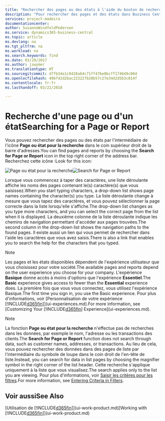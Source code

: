 ```yaml
---
title: "Rechercher des pages ou des états à l'aide du bouton de recherche | Microsoft Docs"
description: "Pour rechercher des pages et des états dans Business Central, vous pouvez utiliser la fonctionnalité Page ou état pour la recherche."
services: project-madeira
documentationcenter: 
author: SusanneWindfeldPedersen
ms.service: dynamics365-business-central
ms.topic: article
ms.devlang: na
ms.tgt_pltfrm: na
ms.workload: na
ms.search.keywords: find
ms.date: 03/29/2017
ms.author: jswymer
ms.translationtype: HT
ms.sourcegitcommit: d7fb34e1c9428a64c71ff47be8bcff174649c00d
ms.openlocfilehash: 496f42d2bac223227b20b57c27e34d2d5b3c014f
ms.contentlocale: fr-fr
ms.lasthandoff: 03/22/2018

---
```

# <a name="searching-for-a-page-or-report"></a><span data-ttu-id="7e5f0-103">Recherche d'une page ou d'un état</span><span class="sxs-lookup"><span data-stu-id="7e5f0-103">Searching for a Page or Report</span></span>
<span data-ttu-id="7e5f0-104">Vous pouvez rechercher des pages ou des états par l'intermédiaire de l'icône **Page ou état pour la recherche** dans le coin supérieur droit de la barre d'adresses.</span><span class="sxs-lookup"><span data-stu-id="7e5f0-104">You can find pages and reports by choosing the **Search for Page or Report** icon in the top right corner of the address bar.</span></span> <span data-ttu-id="7e5f0-105">Recherchez cette icône :</span><span class="sxs-lookup"><span data-stu-id="7e5f0-105">Look for this icon:</span></span>

<span data-ttu-id="7e5f0-106">![Page ou état pour la recherche](media/ui-search/search.png "Page ou état pour la recherche")</span><span class="sxs-lookup"><span data-stu-id="7e5f0-106">![Search for Page or Report](media/ui-search/search.png "Search for Page or Report")</span></span>

<span data-ttu-id="7e5f0-107">Lorsque vous commencez à taper des caractères, une liste déroulante affiche les noms des pages contenant le(s) caractère(s) que vous saisissez.</span><span class="sxs-lookup"><span data-stu-id="7e5f0-107">When you start typing characters, a drop-down list shows page names containing the character(s) you type.</span></span> <span data-ttu-id="7e5f0-108">La liste déroulante change à mesure que vous tapez des caractères, et vous pouvez sélectionner la page correcte dans la liste lorsqu'elle s'affiche.</span><span class="sxs-lookup"><span data-stu-id="7e5f0-108">The drop-down list changes as you type more characters, and you can select the correct page from the list when it is displayed.</span></span> <span data-ttu-id="7e5f0-109">La deuxième colonne de la liste déroulante indique les chemins de navigation permettant d'accéder aux pages trouvées.</span><span class="sxs-lookup"><span data-stu-id="7e5f0-109">The second column in the drop-down list shows the navigation paths to the found pages.</span></span> <span data-ttu-id="7e5f0-110">Il existe aussi un lien qui vous permet de rechercher dans l'aide les caractères que vous avez saisis.</span><span class="sxs-lookup"><span data-stu-id="7e5f0-110">There is also a link that enables you to search the help for the characters that you typed.</span></span>

> [!NOTE]  
>   <span data-ttu-id="7e5f0-111">Les pages et les états disponibles dépendent de l'expérience utilisateur que vous choisissez pour votre société.</span><span class="sxs-lookup"><span data-stu-id="7e5f0-111">The available pages and reports depend on the user experience you choose for your company.</span></span> <span data-ttu-id="7e5f0-112">L'expérience **Basique** donne accès à moins d'options que l'expérience **Essentiel**.</span><span class="sxs-lookup"><span data-stu-id="7e5f0-112">The **Basic** experience gives access to fewer than the **Essential** experience does.</span></span> <span data-ttu-id="7e5f0-113">La première fois que vous vous connectez, vous utilisez l'expérience Basique.</span><span class="sxs-lookup"><span data-stu-id="7e5f0-113">The first time you sign in, you use the Basic experience.</span></span> <span data-ttu-id="7e5f0-114">Pour plus d'informations, voir [Personnalisation de votre expérience [!INCLUDE[d365fin](includes/d365fin_md.md)]](ui-experiences.md).</span><span class="sxs-lookup"><span data-stu-id="7e5f0-114">For more information, see [Customizing Your  [!INCLUDE[d365fin](includes/d365fin_md.md)] Experience](ui-experiences.md).</span></span>

> [!NOTE]  
>   <span data-ttu-id="7e5f0-115">La fonction **Page ou état pour la recherche** n'effectue pas de recherches dans les données, par exemple le nom, l'adresse ou les transactions des clients.</span><span class="sxs-lookup"><span data-stu-id="7e5f0-115">The **Search for Page or Report** function does not search through data, such as customer names, addresses, or transactions.</span></span> <span data-ttu-id="7e5f0-116">Au lieu de cela, vous pouvez rechercher des données dans des pages de liste par l'intermédiaire du symbole de loupe dans le coin droit de l'en-tête de liste.</span><span class="sxs-lookup"><span data-stu-id="7e5f0-116">Instead, you can search for data in list pages by choosing the magnifier symbol in the right corner of the list header.</span></span> <span data-ttu-id="7e5f0-117">Cette recherche s'applique uniquement à la liste que vous visualisez.</span><span class="sxs-lookup"><span data-stu-id="7e5f0-117">The search applies only to the list you are viewing.</span></span> <span data-ttu-id="7e5f0-118">Pour plus d'informations, voir [Saisir les critères pour les filtres](ui-enter-criteria-filters.md).</span><span class="sxs-lookup"><span data-stu-id="7e5f0-118">For more information, see [Entering Criteria in Filters](ui-enter-criteria-filters.md).</span></span>

## <a name="see-also"></a><span data-ttu-id="7e5f0-119">Voir aussi</span><span class="sxs-lookup"><span data-stu-id="7e5f0-119">See Also</span></span>
<span data-ttu-id="7e5f0-120">[Utilisation de [!INCLUDE[d365fin](includes/d365fin_md.md)]](ui-work-product.md)</span><span class="sxs-lookup"><span data-stu-id="7e5f0-120">[Working with [!INCLUDE[d365fin](includes/d365fin_md.md)]](ui-work-product.md)</span></span>

